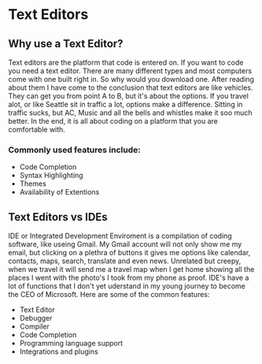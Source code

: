 # Text Editors
## Why use a Text Editor?


Text editors are the platform that code is entered on.  If you want to code you need a text editor. There are many different types and most computers come with one built right in.
So why would you download one.  After reading about them I have come to the conclusion that text editors are like vehicles.  They can get you from point A to B, but it's about the 
options.  If you travel alot, or like Seattle sit in traffic a lot, options make a difference.  Sitting in traffic sucks, but AC, Music and all the bells and whistles make it soo 
much better.  In the end, it is all about coding on a platform that you are comfortable with.  


### Commonly used features include:
- Code Completion
- Syntax Highlighting
- Themes
- Availability of Extentions

## Text Editors vs IDEs
IDE or Integrated Development Enviroment is a compilation of coding software, like useing Gmail. My Gmail account will not only show me my email, but clicking on a plethra of buttons it gives me options like calendar, contacts, maps, search, translate and even news. Unrelated but creepy, when we travel it will send me a travel map when I get home showing all the places I went with the photo's I took from my phone as proof. IDE's have a lot of functions that I don't yet uderstand in my young journey to become the CEO of Microsoft.  Here are some of the common features:

- Text Editor
- Debugger
- Compiler
- Code Completion
- Programming language support
- Integrations and plugins
